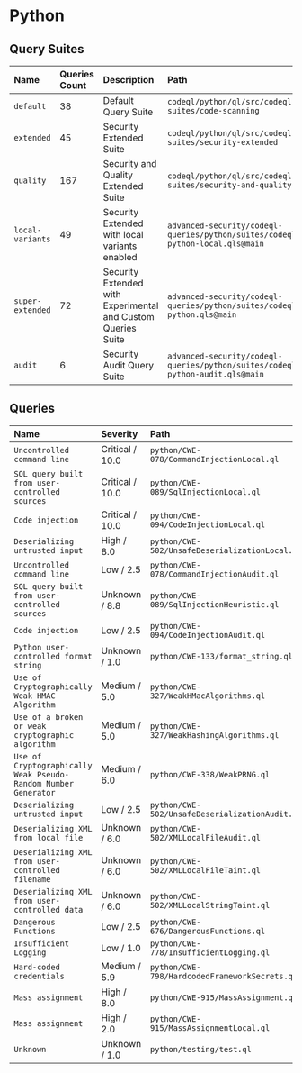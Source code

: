 # Python

## Query Suites
<!-- AUTOMATION-SUITES -->
| Name | Queries Count | Description | Path |
| :--- | :---- | :--- | :--- |
| `default` | 38 | Default Query Suite | `codeql/python/ql/src/codeql-suites/code-scanning` |
| `extended` | 45 | Security Extended Suite | `codeql/python/ql/src/codeql-suites/security-extended` |
| `quality` | 167 | Security and Quality Extended Suite | `codeql/python/ql/src/codeql-suites/security-and-quality` |
| `local-variants` | 49 | Security Extended with local variants enabled | `advanced-security/codeql-queries/python/suites/codeql-python-local.qls@main` |
| `super-extended` | 72 | Security Extended with Experimental and Custom Queries Suite | `advanced-security/codeql-queries/python/suites/codeql-python.qls@main` |
| `audit` | 6 | Security Audit Query Suite | `advanced-security/codeql-queries/python/suites/codeql-python-audit.qls@main` |


<!-- AUTOMATION-SUITES -->

## Queries
<!-- AUTOMATION-QUERIES -->
| Name | Severity | Path |
| :--- | :------- | :--- |
| `Uncontrolled command line` | Critical / 10.0 | `python/CWE-078/CommandInjectionLocal.ql` |
| `SQL query built from user-controlled sources` | Critical / 10.0 | `python/CWE-089/SqlInjectionLocal.ql` |
| `Code injection` | Critical / 10.0 | `python/CWE-094/CodeInjectionLocal.ql` |
| `Deserializing untrusted input` | High / 8.0 | `python/CWE-502/UnsafeDeserializationLocal.ql` |
| `Uncontrolled command line` | Low / 2.5 | `python/CWE-078/CommandInjectionAudit.ql` |
| `SQL query built from user-controlled sources` | Unknown / 8.8 | `python/CWE-089/SqlInjectionHeuristic.ql` |
| `Code injection` | Low / 2.5 | `python/CWE-094/CodeInjectionAudit.ql` |
| `Python user-controlled format string` | Unknown / 1.0 | `python/CWE-133/format_string.ql` |
| `Use of Cryptographically Weak HMAC Algorithm` | Medium / 5.0 | `python/CWE-327/WeakHMacAlgorithms.ql` |
| `Use of a broken or weak cryptographic algorithm` | Medium / 5.0 | `python/CWE-327/WeakHashingAlgorithms.ql` |
| `Use of Cryptographically Weak Pseudo-Random Number Generator` | Medium / 6.0 | `python/CWE-338/WeakPRNG.ql` |
| `Deserializing untrusted input` | Low / 2.5 | `python/CWE-502/UnsafeDeserializationAudit.ql` |
| `Deserializing XML from local file` | Unknown / 6.0 | `python/CWE-502/XMLLocalFileAudit.ql` |
| `Deserializing XML from user-controlled filename` | Unknown / 6.0 | `python/CWE-502/XMLLocalFileTaint.ql` |
| `Deserializing XML from user-controlled data` | Unknown / 6.0 | `python/CWE-502/XMLLocalStringTaint.ql` |
| `Dangerous Functions` | Low / 2.5 | `python/CWE-676/DangerousFunctions.ql` |
| `Insufficient Logging` | Low / 1.0 | `python/CWE-778/InsufficientLogging.ql` |
| `Hard-coded credentials` | Medium / 5.9 | `python/CWE-798/HardcodedFrameworkSecrets.ql` |
| `Mass assignment` | High / 8.0 | `python/CWE-915/MassAssignment.ql` |
| `Mass assignment` | High / 2.0 | `python/CWE-915/MassAssignmentLocal.ql` |
| `Unknown` | Unknown / 1.0 | `python/testing/test.ql` |


<!-- AUTOMATION-QUERIES -->
